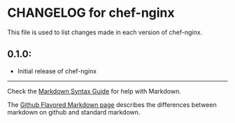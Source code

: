 # CHANGELOG for chef-nginx

This file is used to list changes made in each version of chef-nginx.

## 0.1.0:

* Initial release of chef-nginx

- - -
Check the [Markdown Syntax Guide](http://daringfireball.net/projects/markdown/syntax) for help with Markdown.

The [Github Flavored Markdown page](http://github.github.com/github-flavored-markdown/) describes the differences between markdown on github and standard markdown.
